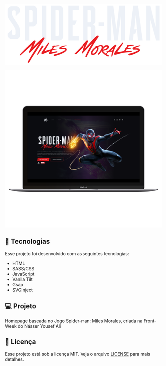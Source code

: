<p align="center">
  <img src="./.github/logo.png" alt="Logo" />
</p>

<p align="center">
  <img src="./.github/main-mockup.png" alt="Main" />
</p>

## 🚀 Tecnologias

Esse projeto foi desenvolvido com as seguintes tecnologias:

- HTML
- SASS/CSS
- JavaScript
- Vanila Tilt
- Gsap
- SVGInject

## 💻 Projeto

Homepage baseada no Jogo Spider-man: Miles Morales, criada na Front-Week do Násser Yousef Ali

## :memo: Licença

Esse projeto está sob a licença MIT. Veja o arquivo [LICENSE](LICENSE.md) para mais detalhes.
